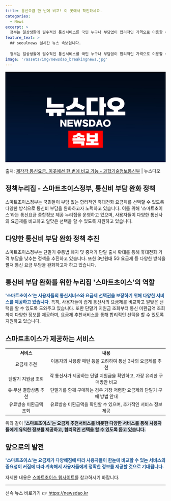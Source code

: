 ```yaml
---
title: 통신요금 한 번에 비교! 이 곳에서 확인하세요.
categories:
  - News
excerpt: >
  정부는 일상생활에 필수적인 통신서비스를 국민 누구나 부담없이 합리적인 가격으로 이용할 수 있도록 가계통신비 …
feature_text: >
  ## seoulnews 실시간 뉴스 속보입니다.

  정부는 일상생활에 필수적인 통신서비스를 국민 누구나 부담없이 합리적인 가격으로 이용할 수 있도록 가계통신비 …
image: '/assets/img/newsdao_breakingnews.jpg'
---
```


![뉴스다오 속보](/assets/img/newsdao_breakingnews.jpg)

<p>출처: <a href="https://newsdao.kr/3629" rel="dofollow">제각각 통신요금, 이곳에선 한 번에 비교 가능 - 과학기술정보통신부</a> | 뉴스다오</p>

<h2 data-ke-size="size26">정책누리집 - 스마트초이스정부, 통신비 부담 완화 정책</h2>
<p data-ke-size="size16">스마트초이스정부는 국민들이 부담 없는 합리적인 휴대전화 요금제를 선택할 수 있도록 다양한 방식으로 통신비 부담을 완화하고자 노력하고 있습니다. 이를 위해 '스마트초이스'라는 통신요금 종합정보 제공 누리집을 운영하고 있으며, 사용자들이 다양한 통신사의 요금제를 비교하고 알맞은 선택을 할 수 있도록 지원하고 있습니다.</p>

<h2 data-ke-size="size24">다양한 통신비 부담 완화 정책 추진</h2>
<p data-ke-size="size16">스마트초이스정부는 단말기 유통법 폐지 및 중저가 단말 출시 확대를 통해 휴대전화 가격 부담을 낮추는 정책을 추진하고 있습니다. 또한 3만원대 5G 요금제 등 다양한 방식을 펼쳐 통신 요금 부담을 완화하고자 하고 있습니다.</p>

<h2 data-ke-size="size24">통신비 부담 완화를 위한 누리집 '스마트초이스'의 역할</h2>
<p data-ke-size="size16"><b><span style="color: #1a5490;">'스마트초이스'는 사용자들의 통신서비스와 요금제 선택권을 보장하기 위해 다양한 서비스를 제공하고 있습니다.</span></b> 특히, 사용자들이 쉽게 통신사의 요금제를 비교하고 알맞은 선택을 할 수 있도록 도와주고 있습니다. 또한 단말기 지원금 조회부터 통신 미환급액 조회까지 다양한 정보를 제공하며, 요금제 추천서비스를 통해 합리적인 선택을 할 수 있도록 지원하고 있습니다.</p>

<h2 data-ke-size="size24">스마트초이스가 제공하는 서비스</h2>
<table>
	<tr>
		<td style="text-align: center; height: 17px;"><b>서비스</b></td>
		<td style="text-align: center; height: 17px;"><b>내용</b></td>
	</tr>
	<tr>
		<td style="text-align: center;">요금제 추천</td>
		<td style="text-align: center;">이용자의 사용량 패턴 등을 고려하여 통신 3사의 요금제를 추천</td>
	</tr>
	<tr>
		<td style="text-align: center;">단말기 지원금 조회</td>
		<td style="text-align: center;">각 통신사가 제공하는 단말 지원금을 확인하고, 가장 유리한 구매방안 비교</td>
	</tr>
	<tr>
		<td style="text-align: center;">유·무선 결합상품 추천</td>
		<td style="text-align: center;">단말기를 함께 구매하는 경우 가장 저렴한 요금제와 단말기 구매 방법 안내</td>
	</tr>
	<tr>
		<td style="text-align: center;">유료방송 미환급액 조회</td>
		<td style="text-align: center;">유료방송 미환급액을 확인할 수 있으며, 추가적인 서비스 정보 제공</td>
	</tr>
</table>

<p data-ke-size="size16">위와 같이 <b><span style="background-color: #21538527;">'스마트초이스'는 요금제 추천서비스를 비롯한 다양한 서비스를 통해 사용자들에게 유익한 정보를 제공하고, 합리적인 선택을 할 수 있도록 돕고 있습니다.</span></b></p>

<h2 data-ke-size="size24">앞으로의 발전</h2>
<p data-ke-size="size16"><b><span style="color: #1a5490;">'스마트초이스'는 요금제가 다양해짐에 따라 사용자들이 한눈에 비교할 수 있는 서비스의 중요성이 커짐에 따라 계속해서 사용자들에게 정확한 정보를 제공할 것으로 기대됩니다.</span></b></p>
<p data-ke-size="size16">자세한 내용은 <a href="https://www.smartchoice.or.kr">스마트초이스 웹사이트</a>를 참고하시기 바랍니다.</p>
<hr> 

신속 뉴스 바로가기 👉 <a href="https://newsdao.kr" rel="dofollow">https://newsdao.kr</a>


